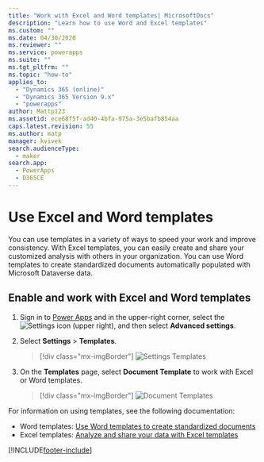 ```yaml
---
title: "Work with Excel and Word templates| MicrosoftDocs"
description: "Learn how to use Word and Excel templates"
ms.custom: ""
ms.date: 04/30/2020
ms.reviewer: ""
ms.service: powerapps
ms.suite: ""
ms.tgt_pltfrm: ""
ms.topic: "how-to"
applies_to: 
  - "Dynamics 365 (online)"
  - "Dynamics 365 Version 9.x"
  - "powerapps"
author: Mattp123
ms.assetid: ece68f5f-ad40-4bfa-975a-3e5bafb854aa
caps.latest.revision: 55
ms.author: matp
manager: kvivek
search.audienceType: 
  - maker
search.app: 
  - PowerApps
  - D365CE
---
```

   
# Use Excel and Word templates

You can use templates in a variety of ways to speed your work and improve consistency. With Excel templates, you can easily create and share your customized analysis with others in your organization. You can use Word templates to create standardized documents automatically populated with Microsoft Dataverse data.

## Enable and work with Excel and Word templates

1. Sign in to [Power Apps](https://make.powerapps.com/?utm_source=padocs&utm_medium=linkinadoc&utm_campaign=referralsfromdoc) and in the upper-right corner, select the ![Settings icon](../model-driven-apps/media/powerapps-gear.png) (upper right), and then select **Advanced settings**.

2. Select **Settings** > **Templates**.

   > [!div class="mx-imgBorder"] 
   > ![Settings Templates](media/settings-templates.png "Settings Templates") 

3. On the **Templates** page, select **Document Template** to work with Excel or Word templates.

   > [!div class="mx-imgBorder"] 
   > ![Document Templates](media/document-templates.png "Document Templates") 

For information on using templates, see the following documentation:

- Word templates:  [Use Word templates to create standardized documents](/dynamics365/customer-engagement/admin/using-word-templates-dynamics-365)
- Excel templates: [Analyze and share your data with Excel templates](/dynamics365/customer-engagement/admin/analyze-your-data-with-excel-templates)



[!INCLUDE[footer-include](../../includes/footer-banner.md)]